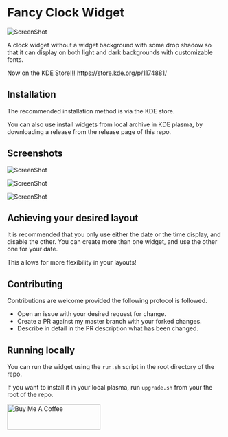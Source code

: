 # Fancy Clock Widget

![ScreenShot](https://raw.githubusercontent.com/tjaart/plasma-fancy-clock/master/screenshots/fancy_logo.png)

A clock widget without a widget background with some drop shadow so that it can display on both light and dark backgrounds with customizable fonts. 

Now on the KDE Store!!!
https://store.kde.org/p/1174881/

## Installation

The recommended installation method is via the KDE store. 

You can also use install widgets from local archive in KDE plasma, by downloading a release from the release page of this repo.

## Screenshots 

![ScreenShot](https://raw.githubusercontent.com/tjaart/plasma-fancy-clock/master/screenshots/plasma-default-wall.png)

![ScreenShot](https://raw.githubusercontent.com/tjaart/plasma-fancy-clock/master/screenshots/Screenshot_20200322_195205.png)

![ScreenShot](https://raw.githubusercontent.com/tjaart/plasma-fancy-clock/master/screenshots/Screenshot_20200322_210504.png)

## Achieving your desired layout

It is recommended that you only use either the date or the time display, and disable the other. You can create more than one widget, and use the other one for your date. 

This allows for more flexibility in your layouts!

## Contributing

Contributions are welcome provided the following protocol is followed. 
- Open an issue with your desired request for change.
- Create a PR against my master branch with your forked changes.
- Describe in detail in the PR description what has been changed. 

## Running locally
You can run the widget using the `run.sh` script in the root directory of the repo. 

If you want to install it in your local plasma, run `upgrade.sh` from your the root of the repo.



<a href="https://www.buymeacoffee.com/tjaartb" target="_blank"><img src="https://cdn.buymeacoffee.com/buttons/v2/default-yellow.png" alt="Buy Me A Coffee" style="height: 60px !important;width: 217px !important;" ></a>

